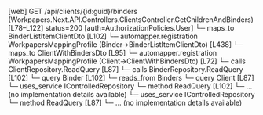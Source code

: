 [web] GET /api/clients/{id:guid}/binders  (Workpapers.Next.API.Controllers.ClientsController.GetChildrenAndBinders)  [L78–L122] status=200 [auth=AuthorizationPolicies.User]
  └─ maps_to BinderListItemClientDto [L102]
    └─ automapper.registration WorkpapersMappingProfile (Binder->BinderListItemClientDto) [L438]
  └─ maps_to ClientWithBindersDto [L95]
    └─ automapper.registration WorkpapersMappingProfile (Client->ClientWithBindersDto) [L72]
  └─ calls ClientRepository.ReadQuery [L87]
  └─ calls BinderRepository.ReadQuery [L102]
  └─ query Binder [L102]
    └─ reads_from Binders
  └─ query Client [L87]
  └─ uses_service IControlledRepository<Binder>
    └─ method ReadQuery [L102]
      └─ ... (no implementation details available)
  └─ uses_service IControlledRepository<Client>
    └─ method ReadQuery [L87]
      └─ ... (no implementation details available)

